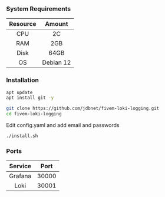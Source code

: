### System Requirements
| Resource | Amount |
| :--: | :--: |
| CPU | 2C |
| RAM | 2GB |
| Disk | 64GB |
| OS | Debian 12 |

### Installation

```bash
apt update
apt install git -y
```

```bash
git clone https://github.com/jdbnet/fivem-loki-logging.git
cd fivem-loki-logging
```

Edit config.yaml and add email and passwords

```bash
./install.sh
```

### Ports


| Service     | Port     |
|:----:|:----:|
| Grafana     | 30000     |
| Loki     | 30001     |
